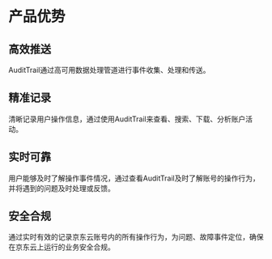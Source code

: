# 产品优势
 
## 高效推送

AuditTrail通过高可用数据处理管道进行事件收集、处理和传送。
## 精准记录

清晰记录用户操作信息，通过使用AuditTrail来查看、搜索、下载、分析账户活动。
## 实时可靠

用户能够及时了解操作事件情况，通过查看AuditTrail及时了解账号的操作行为，并将遇到的问题及时处理或反馈。
## 安全合规

通过实时有效的记录京东云账号内的所有操作行为，为问题、故障事件定位，确保在京东云上运行的业务安全合规。
